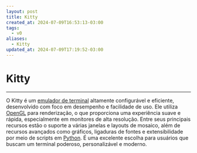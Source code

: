 ```yaml
---
layout: post
title: Kitty
created_at: 2024-07-09T16:53:13-03:00
tags:
  - v0
aliases:
  - Kitty
updated_at: 2024-07-09T17:19:52-03:00
---
```

# Kitty
---

O Kitty é um [emulador de terminal](api/2024/07/2024-07-09-Emulador_de_terminal.md) altamente configurável e eficiente, desenvolvido com foco em desempenho e facilidade de uso. Ele utiliza [OpenGL](_insight/2024/07/2024-07-09-OpenGL.md) para renderização, o que proporciona uma experiência suave e rápida, especialmente em monitores de alta resolução. Entre seus principais recursos estão o suporte a várias janelas e layouts de mosaico, além de recursos avançados como gráficos, ligaduras de fontes e extensibilidade por meio de scripts em [Python](_insight/2024/07/2024-07-09-Linguagem_Python.md). É uma excelente escolha para usuários que buscam um terminal poderoso, personalizável e moderno.